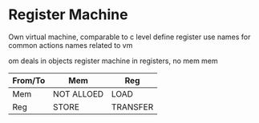 # Register Machine

Own virtual machine, comparable to c level
define register use
names for common actions
names related to vm

om deals in objects
register machine in registers, no mem mem

|  From/To| Mem | Reg |
| -- | -- | -- |
| Mem | NOT ALLOED | LOAD |
| Reg | STORE | TRANSFER |
